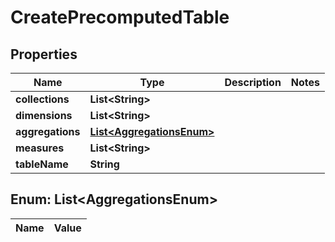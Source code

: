 
# CreatePrecomputedTable

## Properties
Name | Type | Description | Notes
------------ | ------------- | ------------- | -------------
**collections** | **List&lt;String&gt;** |  | 
**dimensions** | **List&lt;String&gt;** |  | 
**aggregations** | [**List&lt;AggregationsEnum&gt;**](#List&lt;AggregationsEnum&gt;) |  | 
**measures** | **List&lt;String&gt;** |  | 
**tableName** | **String** |  | 


<a name="List<AggregationsEnum>"></a>
## Enum: List&lt;AggregationsEnum&gt;
Name | Value
---- | -----



